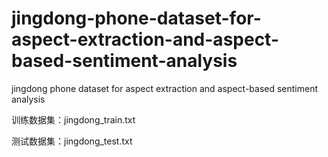 # jingdong-phone-dataset-for-aspect-extraction-and-aspect-based-sentiment-analysis
jingdong phone dataset for aspect extraction and aspect-based sentiment analysis

训练数据集：jingdong_train.txt

测试数据集：jingdong_test.txt
